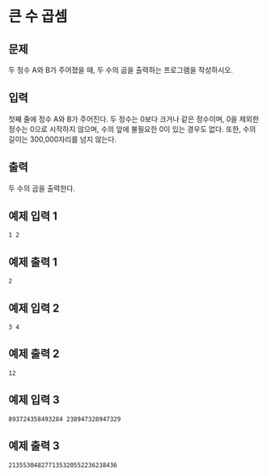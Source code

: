 # 큰 수 곱셈

## 문제
두 정수 A와 B가 주어졌을 때, 두 수의 곱을 출력하는 프로그램을 작성하시오.

## 입력
첫째 줄에 정수 A와 B가 주어진다. 두 정수는 0보다 크거나 같은 정수이며, 0을 제외한 정수는 0으로 시작하지 않으며, 수의 앞에 불필요한 0이 있는 경우도 없다. 또한, 수의 길이는 300,000자리를 넘지 않는다.

## 출력
두 수의 곱을 출력한다.

## 예제 입력 1
```
1 2
```
## 예제 출력 1
```
2
```
## 예제 입력 2
```
3 4
```
## 예제 출력 2
```
12
```
## 예제 입력 3
```
893724358493284 238947328947329
```
## 예제 출력 3
```
213553048277135320552236238436
```